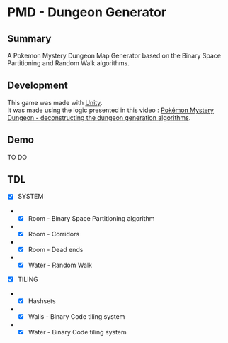 # PMD - Dungeon Generator
## Summary

A Pokemon Mystery Dungeon Map Generator based on the Binary Space Partitioning and Random Walk algorithms.

## Development

This game was made with [Unity](https://unity.com/fr).\
It was made using the logic presented in this video : [Pokémon Mystery Dungeon - deconstructing the dungeon generation algorithms](https://www.youtube.com/watch?v=fudOO713qYo&list=PL4wvE9SgBKleqxDYrHov5nQC99nBysO8N).

## Demo

TO DO

## TDL
  
- [x] SYSTEM
- - [x] Room - Binary Space Partitioning algorithm
- - [x] Room - Corridors
- - [x] Room - Dead ends
- - [x] Water - Random Walk

- [x] TILING
- - [x] Hashsets
- - [x] Walls - Binary Code tiling system
- - [x] Water - Binary Code tiling system
